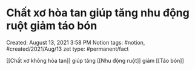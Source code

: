 # Chất xơ hòa tan giúp tăng nhu động ruột giảm táo bón

Created: August 13, 2021 3:58 PM
Notion tags: #notion, #created/2021/Aug/13
zet type: #permanent/fact

[[Chất xơ không hòa tan]] giúp tăng [[Nhu động ruột]]  giảm [[Táo bón]]